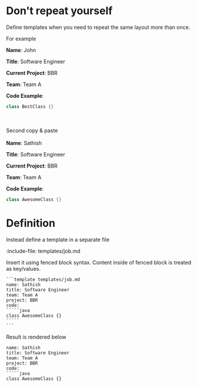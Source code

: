 # Don't repeat yourself

Define templates when you need to repeat the same layout more than once.

For example

**Name**: John

**Title**: Software Engineer

**Current Project**: BBR
 
**Team**: Team A
 
**Code Example**: 
```java
class BestClass {}
```
\
\
Second copy & paste
\
\
**Name**: Sathish

**Title**: Software Engineer

**Current Project**: BBR
 
**Team**: Team A 

**Code Example**: 
```java
class AwesomeClass {}
```

# Definition

Instead define a template in a separate file
 
:include-file: templates/job.md

Insert it using fenced block syntax. Content inside of fenced block is treated as key/values. 

    ```template templates/job.md
    name: Sathish
    title: Software Engineer
    team: Team A
    project: BBR
    code:
    `````java
    class AwesomeClass {}
    `````    
    ```
    
Result is rendered below
    
```template templates/job.md
name: Sathish
title: Software Engineer
team: Team A
project: BBR
code:
`````java
class AwesomeClass {}
`````    
```